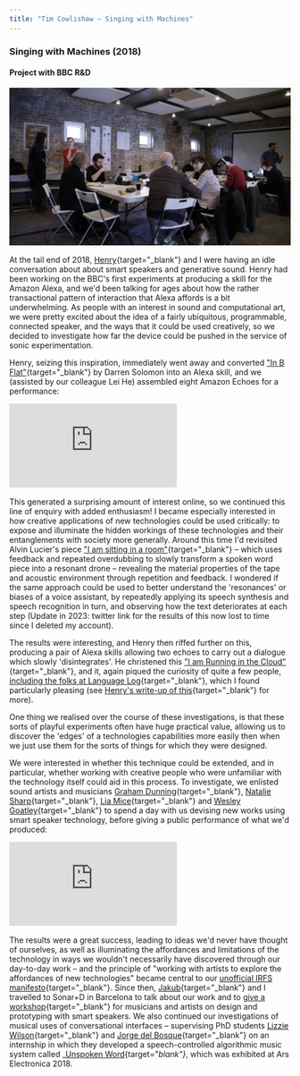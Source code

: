 ```yaml
---
title: "Tim Cowlishaw — Singing with Machines"
---
```


### Singing with Machines (2018)
#### Project with BBC R&D

![People sat around a table working on laptops, playing with smart speakers and generally looking busy and creative (Photo by Ric Leeson, © BBC 2018)](/assets/img/singing_with_machines.jpg)


At the tail end of 2018, [Henry](https://prehensile.tumblr.com/){target="_blank"} and I were having an idle conversation about about smart speakers and generative sound. Henry had been working on the BBC's first experiments at producing a skill for the Amazon Alexa, and we'd been talking for ages about how the rather transactional pattern of interaction that Alexa affords is a bit underwhelming. As people with an interest in sound and computational art, we were pretty excited about the idea of a fairly ubiquitous, programmable, connected speaker, and the ways that it could be used creatively, so we decided to investigate how far the device could be pushed in the service of sonic experimentation.

Henry, seizing this inspiration, immediately went away and converted ["In B Flat"](http://inbflat.net/){target="_blank"} by Darren Solomon into an Alexa skill, and we (assisted by our colleague Lei He) assembled eight Amazon Echoes for a performance:

<iframe src="https://www.youtube.com/embed/zymfLZzLPXc?si=nLz4lMjOPuWWmKJv" title="YouTube video player" frameborder="0" allow="accelerometer; autoplay; clipboard-write; encrypted-media; gyroscope; picture-in-picture; web-share" allowfullscreen></iframe>

This generated a surprising amount of interest online, so we continued this line of enquiry with added enthusiasm! I became especially interested in how creative applications of new technologies could be used critically: to expose and illuminate the hidden workings of these technologies and their entanglements with society more generally. Around this time I'd revisited Alvin Lucier's piece ["I am sitting in a room"](https://www.youtube.com/watch?v=fAxHlLK3Oyk){target="_blank"} – which uses feedback and repeated overdubbing to slowly transform a spoken word piece into a resonant drone – revealing the material properties of the tape and acoustic environment through repetition and feedback. I wondered if the same approach could be used to better understand the 'resonances' or biases of a voice assistant, by repeatedly applying its speech synthesis and speech recognition in turn, and observing how the text deteriorates at each step (Update in 2023: twitter link for the results of this now lost to time since I deleted my account).

The results were interesting, and Henry then riffed further on this, producing a pair of Alexa skills allowing two echoes to carry out a dialogue which slowly 'disintegrates'. He christened this ["I am Running in the Cloud"](https://www.youtube.com/watch?v=o0n0Dfk1WOU&t=35s){target="_blank"}, and it, again piqued the curiosity of quite a few people, [including the folks at Language Log](https://languagelog.ldc.upenn.edu/nll/?p=36863){target="_blank"}, which I found particularly pleasing (see [Henry's write-up of this](http://prehensile.github.io/blog/2018/02/17/running-in-the-cloud.html){target="_blank"} for more).

One thing we realised over the course of these investigations, is that these sorts of playful experiments often have huge practical value, allowing us to discover the 'edges' of a technologies capabilities more easily then when we just use them for the sorts of things for which they were designed.

We were interested in whether this technique could be extended, and in particular, whether working with creative people who were unfamiliar with the technology itself could aid in this process. To investigate, we enlisted sound artists and musicians [Graham Dunning](https://grahamdunning.com/){target="_blank"}, [Natalie Sharp](https://www.cafeoto.co.uk/artists/natalie-sharp-lone-taxidermist/){target="_blank"}, [Lia Mice](https://www.liamice.com/){target="_blank"} and [Wesley Goatley](http://www.wesleygoatley.com/){target="_blank"} to spend a day with us devising new works using smart speaker technology, before giving a public performance of what we'd produced:

<iframe src="https://www.bbc.co.uk/programmes/p06cr1h5/player" frameborder="0"></iframe>

The results were a great success, leading to ideas we'd never have thought of ourselves, as well as illuminating the affordances and limitations of the technology in ways we wouldn't necessarily have discovered through our day-to-day work – and the principle of "working with artists to explore the affordances of new technologies" became central to our [unofficial IRFS manifesto](https://www.youtube.com/watch?v=nl-77GQ9Z68){target="_blank"}. Since then, [Jakub](https://fiala.uk/){target="_blank"} and I travelled to Sonar+D in Barcelona to talk about our work and to [give a workshop](https://www.bbc.co.uk/rd/blog/2018-06-singing-with-machines){target="_blank"} for musicians and artists on design and prototyping with smart speakers. We also continued our investigations of musical uses of conversational interfaces – supervising PhD students [Lizzie Wilson](https://lwlsn.github.io/){target="_blank"} and [Jorge del Bosque](http://www.delbosque.co/){target="_blank"} on an internship in which they developed a speech-controlled algorithmic music system called _[Unspoken Word](https://ars.electronica.art/error/en/unspoken/){target="_blank"}_, which was exhibited at Ars Electronica 2018.
